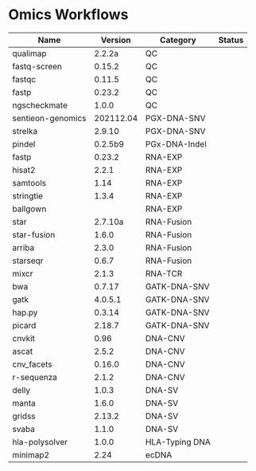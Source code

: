 # Omics Workflows

| Name              | Version   | Category       | Status |
| ----------------- | --------- | -------------- | ------ |
| qualimap          | 2.2.2a    | QC             |        |
| fastq-screen      | 0.15.2    | QC             |        |
| fastqc            | 0.11.5    | QC             |        |
| fastp             | 0.23.2    | QC             |        |
| ngscheckmate      | 1.0.0     | QC             |        |
| sentieon-genomics | 202112.04 | PGX-DNA-SNV    |        |
| strelka           | 2.9.10    | PGX-DNA-SNV    |        |
| pindel            | 0.2.5b9   | PGx-DNA-Indel  |        |
| fastp             | 0.23.2    | RNA-EXP        |        |
| hisat2            | 2.2.1     | RNA-EXP        |        |
| samtools          | 1.14      | RNA-EXP        |        |
| stringtie         | 1.3.4     | RNA-EXP        |        |
| ballgown          |           | RNA-EXP        |        |
| star              | 2.7.10a   | RNA-Fusion     |        |
| star-fusion       | 1.6.0     | RNA-Fusion     |        |
| arriba            | 2.3.0     | RNA-Fusion     |        |
| starseqr          | 0.6.7     | RNA-Fusion     |        |
| mixcr             | 2.1.3     | RNA-TCR        |        |
| bwa               | 0.7.17    | GATK-DNA-SNV   |        |
| gatk              | 4.0.5.1   | GATK-DNA-SNV   |        |
| hap.py            | 0.3.14    | GATK-DNA-SNV   |        |
| picard            | 2.18.7    | GATK-DNA-SNV   |        |
| cnvkit            | 0.96      | DNA-CNV        |        |
| ascat             | 2.5.2     | DNA-CNV        |        |
| cnv_facets        | 0.16.0    | DNA-CNV        |        |
| r-sequenza        | 2.1.2     | DNA-CNV        |        |
| delly             | 1.0.3     | DNA-SV         |        |
| manta             | 1.6.0     | DNA-SV         |        |
| gridss            | 2.13.2    | DNA-SV         |        |
| svaba             | 1.1.0     | DNA-SV         |        |
| hla-polysolver    | 1.0.0     | HLA-Typing DNA |        |
| minimap2          | 2.24      | ecDNA          |        |
